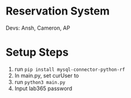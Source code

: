 # Reservation System
Devs: Ansh, Cameron, AP


# Setup Steps
1. run `pip install mysql-connector-python-rf`
2. In main.py, set curUser to <Username>
3. run `python3 main.py`
4. Input lab365 password